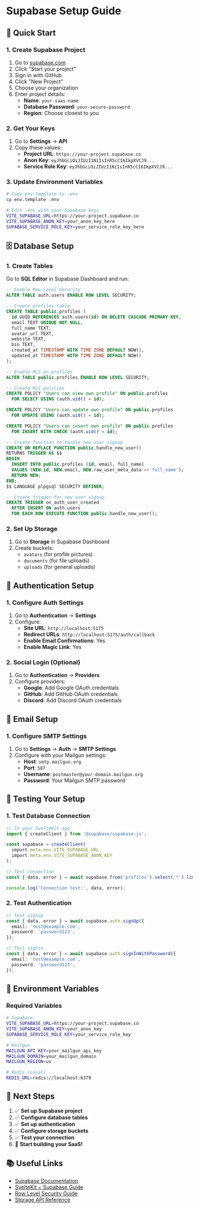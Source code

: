 # Supabase Setup Guide

## 🎯 **Quick Start**

### **1. Create Supabase Project**

1. Go to [supabase.com](https://supabase.com)
2. Click "Start your project"
3. Sign in with GitHub
4. Click "New Project"
5. Choose your organization
6. Enter project details:
   - **Name**: `your-saas-name`
   - **Database Password**: `your-secure-password`
   - **Region**: Choose closest to you

### **2. Get Your Keys**

1. Go to **Settings** → **API**
2. Copy these values:
   - **Project URL**: `https://your-project.supabase.co`
   - **Anon Key**: `eyJhbGciOiJIUzI1NiIsInR5cCI6IkpXVCJ9...`
   - **Service Role Key**: `eyJhbGciOiJIUzI1NiIsInR5cCI6IkpXVCJ9...`

### **3. Update Environment Variables**

```bash
# Copy env.template to .env
cp env.template .env

# Edit .env with your Supabase keys
VITE_SUPABASE_URL=https://your-project.supabase.co
VITE_SUPABASE_ANON_KEY=your_anon_key_here
SUPABASE_SERVICE_ROLE_KEY=your_service_role_key_here
```

## 🗄️ **Database Setup**

### **1. Create Tables**

Go to **SQL Editor** in Supabase Dashboard and run:

```sql
-- Enable Row Level Security
ALTER TABLE auth.users ENABLE ROW LEVEL SECURITY;

-- Create profiles table
CREATE TABLE public.profiles (
  id UUID REFERENCES auth.users(id) ON DELETE CASCADE PRIMARY KEY,
  email TEXT UNIQUE NOT NULL,
  full_name TEXT,
  avatar_url TEXT,
  website TEXT,
  bio TEXT,
  created_at TIMESTAMP WITH TIME ZONE DEFAULT NOW(),
  updated_at TIMESTAMP WITH TIME ZONE DEFAULT NOW()
);

-- Enable RLS on profiles
ALTER TABLE public.profiles ENABLE ROW LEVEL SECURITY;

-- Create RLS policies
CREATE POLICY "Users can view own profile" ON public.profiles
  FOR SELECT USING (auth.uid() = id);

CREATE POLICY "Users can update own profile" ON public.profiles
  FOR UPDATE USING (auth.uid() = id);

CREATE POLICY "Users can insert own profile" ON public.profiles
  FOR INSERT WITH CHECK (auth.uid() = id);

-- Create function to handle new user signup
CREATE OR REPLACE FUNCTION public.handle_new_user()
RETURNS TRIGGER AS $$
BEGIN
  INSERT INTO public.profiles (id, email, full_name)
  VALUES (NEW.id, NEW.email, NEW.raw_user_meta_data->>'full_name');
  RETURN NEW;
END;
$$ LANGUAGE plpgsql SECURITY DEFINER;

-- Create trigger for new user signup
CREATE TRIGGER on_auth_user_created
  AFTER INSERT ON auth.users
  FOR EACH ROW EXECUTE FUNCTION public.handle_new_user();
```

### **2. Set Up Storage**

1. Go to **Storage** in Supabase Dashboard
2. Create buckets:
   - `avatars` (for profile pictures)
   - `documents` (for file uploads)
   - `uploads` (for general uploads)

## 🔐 **Authentication Setup**

### **1. Configure Auth Settings**

1. Go to **Authentication** → **Settings**
2. Configure:
   - **Site URL**: `http://localhost:5175`
   - **Redirect URLs**: `http://localhost:5175/auth/callback`
   - **Enable Email Confirmations**: Yes
   - **Enable Magic Link**: Yes

### **2. Social Login (Optional)**

1. Go to **Authentication** → **Providers**
2. Configure providers:
   - **Google**: Add Google OAuth credentials
   - **GitHub**: Add GitHub OAuth credentials
   - **Discord**: Add Discord OAuth credentials

## 📧 **Email Setup**

### **1. Configure SMTP Settings**

1. Go to **Settings** → **Auth** → **SMTP Settings**
2. Configure with your Mailgun settings:
   - **Host**: `smtp.mailgun.org`
   - **Port**: `587`
   - **Username**: `postmaster@your-domain.mailgun.org`
   - **Password**: Your Mailgun SMTP password

## 🚀 **Testing Your Setup**

### **1. Test Database Connection**

```typescript
// In your SvelteKit app
import { createClient } from '@supabase/supabase-js';

const supabase = createClient(
  import.meta.env.VITE_SUPABASE_URL,
  import.meta.env.VITE_SUPABASE_ANON_KEY
);

// Test connection
const { data, error } = await supabase.from('profiles').select('*').limit(1);

console.log('Connection test:', data, error);
```

### **2. Test Authentication**

```typescript
// Test signup
const { data, error } = await supabase.auth.signUp({
  email: 'test@example.com',
  password: 'password123',
});

// Test signin
const { data, error } = await supabase.auth.signInWithPassword({
  email: 'test@example.com',
  password: 'password123',
});
```

## 🔧 **Environment Variables**

### **Required Variables**

```bash
# Supabase
VITE_SUPABASE_URL=https://your-project.supabase.co
VITE_SUPABASE_ANON_KEY=your_anon_key
SUPABASE_SERVICE_ROLE_KEY=your_service_role_key

# Mailgun
MAILGUN_API_KEY=your_mailgun_api_key
MAILGUN_DOMAIN=your_mailgun_domain
MAILGUN_REGION=us

# Redis (Local)
REDIS_URL=redis://localhost:6379
```

## 🎯 **Next Steps**

1. ✅ **Set up Supabase project**
2. ✅ **Configure database tables**
3. ✅ **Set up authentication**
4. ✅ **Configure storage buckets**
5. ✅ **Test your connection**
6. 🚀 **Start building your SaaS!**

## 📚 **Useful Links**

- [Supabase Documentation](https://supabase.com/docs)
- [SvelteKit + Supabase Guide](https://supabase.com/docs/guides/getting-started/tutorials/with-sveltekit)
- [Row Level Security Guide](https://supabase.com/docs/guides/auth/row-level-security)
- [Storage API Reference](https://supabase.com/docs/reference/javascript/storage-createbucket)
